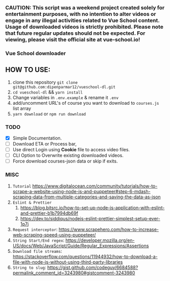 ### CAUTION: This script was a weekend project created solely for entertainment purposes, with no intention to alter videos or engage in any illegal activities related to Vue School content. Usage of downloaded videos is strictly prohibited. Please note that future regular updates should not be expected. For viewing, please visit the official site at vue-school.io!

### Vue School downloader 

## HOW TO USE:
1. clone this repository `git clone git@github.com:dipenparmar12/vueschool-dl.git`
2. `cd vueschool-dl` && `yarn install`
3. Change variables in `.env.example` & rename it `.env` 
4. add/uncomment URL's of course you want to download to `courses.js` list array
5. `yarn download` or `npm run download` 
   

### TODO 

- [x] Simple Documentation.
- [ ] Download ETA or Process bar,
- [ ] Use direct Login using **Cookie** file to access video files.
- [ ] CLI Option to Overwrite existing downloaded videos.
- [ ] Force download courses-json data or skip if exits.

### MISC

1. `Tutorial` https://www.digitalocean.com/community/tutorials/how-to-scrape-a-website-using-node-js-and-puppeteer#step-6-mdash-scraping-data-from-multiple-categories-and-saving-the-data-as-json
2. `Eslint & Prettier` 
   1. https://blog.bitsrc.io/how-to-set-up-node-js-application-with-eslint-and-prettier-b1b7994db69f
   2. https://dev.to/siddiqus/nodejs-eslint-prettier-simplest-setup-ever-1p7j
3. `Request interceptor`: https://www.scrapehero.com/how-to-increase-web-scraping-speed-using-puppeteer/
4. `String Start/End regex`: https://developer.mozilla.org/en-US/docs/Web/JavaScript/Guide/Regular_Expressions/Assertions
5. `Download file streams`: https://stackoverflow.com/questions/11944932/how-to-download-a-file-with-node-js-without-using-third-party-libraries
6. `String to slug`: https://gist.github.com/codeguy/6684588?permalink_comment_id=3243980#gistcomment-3243980
